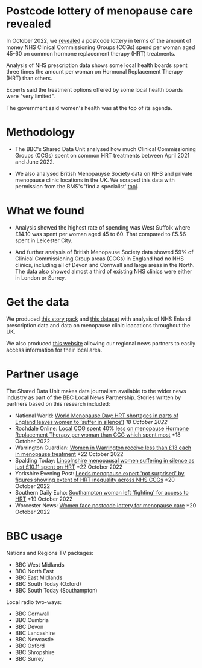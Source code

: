 # Postcode lottery of menopause care revealed

In October 2022, we [revealed](https://www.bbc.co.uk/news/uk-england-62849438) a postcode lottery in terms of the amount of money NHS Clinical Commissioning Groups (CCGs) spend per woman aged 45-60 on common hormone replacement therapy (HRT) treatments.

Analysis of NHS prescription data shows some local health boards spent three times the amount per woman on Hormonal Replacement Therapy (HRT) than others.

Experts said the treatment options offered by some local health boards were "very limited".

The government said women's health was at the top of its agenda.

# Methodology

- The BBC's Shared Data Unit analysed how much Clinical Commissioning Groups (CCGs) spent on common HRT treatments between April 2021 and June 2022.

- We also analysed British Menopauyse Society data on NHS and private menopause clinic locations in the UK. We scraped this data with permission from the BMS's 'find a specialist' [tool](https://thebms.org.uk/find-a-menopause-specialist/).

# What we found 

- Analysis showed the highest rate of spending was West Suffolk where £14.10 was spent per woman aged 45 to 60. That compared to £5.56 spent in Leicester City.

- And further analysis of British Menopause Society data showed 59% of Clinical Commissioning Group areas (CCGs) in England had no NHS clinics, including all of Devon and Cornwall and large areas in the North. The data also showed almost a third of existing NHS clinics were either in London or Surrey.

# Get the data

We produced [this story pack](https://docs.google.com/document/d/1ZKNPQWA07my34HiuMvnHby4B5RR0rRNuGWeL4lhG2qo/edit#) and [this dataset](https://docs.google.com/spreadsheets/d/1ArhGBaFLIIxwNmlcgU16gHiehK6mGKIfOfLh-s-wiRk/edit#gid=811168526) with analysis of NHS Enland prescription data and data on menopause clinic loacations throughout the UK.

We also produced [this website](https://hrtprescriptions.github.io/getthedata/) allowing our regional news partners to easily access information for their local area.

# Partner usage

The Shared Data Unit makes data journalism available to the wider news industry as part of the BBC Local News Partnership. Stories written by partners based on this research included:

- National World: [World Menopause Day: HRT shortages in parts of England leaves women to ‘suffer in silence’](https://www.nationalworld.com/health/world-menopause-day-hrt-shortages-england-women-suffer-silence-3883633)) *18 October 2022*
- Rochdale Online: [Local CCG spent 40% less on menopause Hormone Replacement Therapy per woman than CCG which spent most](https://www.rochdaleonline.co.uk/news-features/2/news-headlines/148560/local-ccg-spent-40pc-less-on-menopause-hormone-replacement-therapy-per-woman-than-ccg-which-spent-most) *18 October 2022
- Warrington Guardian: [Women in Warrington receive less than £13 each in menopause treatment](https://www.warringtonguardian.co.uk/news/23060544.warrington-women-get-less-13-menopause-treatment/) *22 October 2022
- Spalding Today: [Lincolnshire menopausal women suffering in silence as just £10.11 spent on HRT](https://www.spaldingtoday.co.uk/news/many-women-with-menopause-are-suffering-in-silence-9280183/) *22 October 2022
- Yorkshire Evening Post: [Leeds menopause expert 'not surprised' by figures showing extent of HRT inequality across NHS CCGs](https://www.yorkshireeveningpost.co.uk/health/leeds-menopause-expert-not-surprised-by-figures-showing-extent-of-hrt-inequality-across-nhs-ccgs-3884957) *20 October 2022
- Southern Daily Echo: [Southampton woman left 'fighting' for access to HRT](https://www.dailyecho.co.uk/news/23055648.gg/) *19 October 2022
- Worcester News: [Women face postcode lottery for menopause care](https://www.worcesternews.co.uk/news/23061715.women-face-postcode-lottery-menopause-care/) *20 October 2022

# BBC usage

Nations and Regions TV packages:

- BBC West Midlands
- BBC North East
- BBC East Midlands
- BBC South Today (Oxford)
- BBC South Today (Southampton)

Local radio two-ways:

- BBC Cornwall
- BBC Cumbria
- BBC Devon
- BBC Lancashire
- BBC Newcastle 
- BBC Oxford
- BBC Shropshire
- BBC Surrey
